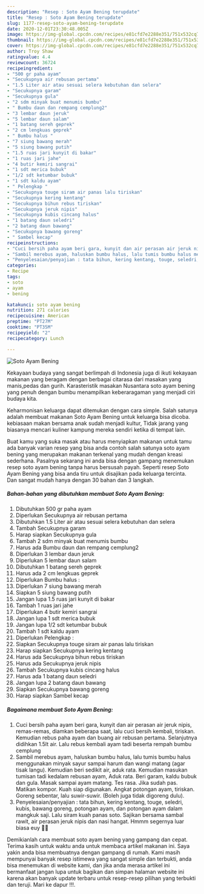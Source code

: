 ```yaml
---
description: "Resep : Soto Ayam Bening terupdate"
title: "Resep : Soto Ayam Bening terupdate"
slug: 1177-resep-soto-ayam-bening-terupdate
date: 2020-12-01T23:30:48.005Z
image: https://img-global.cpcdn.com/recipes/e81cfd7e2288e351/751x532cq70/soto-ayam-bening-foto-resep-utama.jpg
thumbnail: https://img-global.cpcdn.com/recipes/e81cfd7e2288e351/751x532cq70/soto-ayam-bening-foto-resep-utama.jpg
cover: https://img-global.cpcdn.com/recipes/e81cfd7e2288e351/751x532cq70/soto-ayam-bening-foto-resep-utama.jpg
author: Troy Shaw
ratingvalue: 4.4
reviewcount: 36724
recipeingredient:
- "500 gr paha ayam"
- "Secukupnya air rebusan pertama"
- "1.5 Liter air atau sesuai selera kebutuhan dan selera"
- "Secukupnya garam"
- "Secukupnya gula"
- "2 sdm minyak buat menumis bumbu"
- " Bumbu daun dan rempang cemplung2"
- "3 lembar daun jeruk"
- "5 lembar daun salam"
- "1 batang sereh geprek"
- "2 cm lengkuas geprek"
- " Bumbu halus "
- "7 siung bawang merah"
- "5 siung bawang putih"
- "1.5 ruas jari kunyit di bakar"
- "1 ruas jari jahe"
- "4 butir kemiri sangrai"
- "1 sdt merica bubuk"
- "1/2 sdt ketumbar bubuk"
- "1 sdt kaldu ayam"
- " Pelengkap "
- "Secukupnya touge siram air panas lalu tiriskan"
- "Secukupnya kering kentang"
- "Secukupnya bihun rebus tiriskan"
- "Secukupnya jeruk nipis"
- "Secukupnya kubis cincang halus"
- "1 batang daun seledri"
- "2 batang daun bawang"
- "Secukupnya bawang goreng"
- " Sambel kecap"
recipeinstructions:
- "Cuci bersih paha ayam beri gara, kunyit dan air perasan air jeruk nipis, remas-remas, diamkan beberapa saat, lalu cuci bersih kembali, tiriskan. Kemudian rebus paha ayam dan buang air rebusan pertama. Selanjutnya didihkan 1.5lt air. Lalu rebus kembali ayam tadi beserta rempah bumbu cemplung"
- "Sambil merebus ayam, haluskan bumbu halus, lalu tumis bumbu halus menggunakan minyak sayur sampai harum dan wangi matang (agar tisak langu). Kemudian beri sedikit air, aduk rata. Kemudian masukan tumisan tadi kedalam rebusan ayam, Aduk rata. Beri garam, kaldu bubuk dan gula. Masak sampai ayam matang. Tes rasa. Jika sudah pas. Matikan kompor. Kuah siap digunakan. Angkat potongan ayam, tiriskan. Goreng sebentar, lalu suwir-suwir. (Boleh juga tidak digoreng dulu)."
- "Penyelesaian/penyajian : tata bihun, kering kentang, touge, seledri, kubis, bawang goreng, potongan ayam, dan potongan ayam dalam mangkuk saji. Lalu siram kuah panas soto. Sajikan bersama sambal rawit, air perasan jeruk nipis dan nasi hangat. Hmmm segernya luar biasa euy 🤗😘"
categories:
- Recipe
tags:
- soto
- ayam
- bening

katakunci: soto ayam bening 
nutrition: 271 calories
recipecuisine: American
preptime: "PT27M"
cooktime: "PT35M"
recipeyield: "2"
recipecategory: Lunch

---
```



![Soto Ayam Bening](https://img-global.cpcdn.com/recipes/e81cfd7e2288e351/751x532cq70/soto-ayam-bening-foto-resep-utama.jpg)

Kekayaan budaya yang sangat berlimpah di Indonesia juga di ikuti kekayaan makanan yang beragam dengan berbagai citarasa dari masakan yang manis,pedas dan gurih. Karasteristik masakan Nusantara soto ayam bening yang penuh dengan bumbu menampilkan keberaragaman yang menjadi ciri budaya kita.


Keharmonisan keluarga dapat ditemukan dengan cara simple. Salah satunya adalah membuat makanan Soto Ayam Bening untuk keluarga bisa dicoba. kebiasaan makan bersama anak sudah menjadi kultur, Tidak jarang yang biasanya mencari kuliner kampung mereka sendiri ketika di tempat lain.



Buat kamu yang suka masak atau harus menyiapkan makanan untuk tamu ada banyak varian resep yang bisa anda contoh salah satunya soto ayam bening yang merupakan makanan terkenal yang mudah dengan kreasi sederhana. Pasalnya sekarang ini anda bisa dengan gampang menemukan resep soto ayam bening tanpa harus bersusah payah.
Seperti resep Soto Ayam Bening yang bisa anda tiru untuk disajikan pada keluarga tercinta. Dan sangat mudah hanya dengan 30 bahan dan 3 langkah.


<!--inarticleads1-->

##### Bahan-bahan yang dibutuhkan membuat Soto Ayam Bening:

1. Dibutuhkan 500 gr paha ayam
1. Diperlukan Secukupnya air rebusan pertama
1. Dibutuhkan 1.5 Liter air atau sesuai selera kebutuhan dan selera
1. Tambah Secukupnya garam
1. Harap siapkan Secukupnya gula
1. Tambah 2 sdm minyak buat menumis bumbu
1. Harus ada  Bumbu daun dan rempang cemplung2
1. Diperlukan 3 lembar daun jeruk
1. Diperlukan 5 lembar daun salam
1. Dibutuhkan 1 batang sereh geprek
1. Harus ada 2 cm lengkuas geprek
1. Diperlukan  Bumbu halus :
1. Diperlukan 7 siung bawang merah
1. Siapkan 5 siung bawang putih
1. Jangan lupa 1.5 ruas jari kunyit di bakar
1. Tambah 1 ruas jari jahe
1. Diperlukan 4 butir kemiri sangrai
1. Jangan lupa 1 sdt merica bubuk
1. Jangan lupa 1/2 sdt ketumbar bubuk
1. Tambah 1 sdt kaldu ayam
1. Diperlukan  Pelengkap :
1. Siapkan Secukupnya touge siram air panas lalu tiriskan
1. Harap siapkan Secukupnya kering kentang
1. Harus ada Secukupnya bihun rebus tiriskan
1. Harus ada Secukupnya jeruk nipis
1. Tambah Secukupnya kubis cincang halus
1. Harus ada 1 batang daun seledri
1. Jangan lupa 2 batang daun bawang
1. Siapkan Secukupnya bawang goreng
1. Harap siapkan  Sambel kecap




<!--inarticleads2-->

##### Bagaimana membuat  Soto Ayam Bening:

1. Cuci bersih paha ayam beri gara, kunyit dan air perasan air jeruk nipis, remas-remas, diamkan beberapa saat, lalu cuci bersih kembali, tiriskan. Kemudian rebus paha ayam dan buang air rebusan pertama. Selanjutnya didihkan 1.5lt air. Lalu rebus kembali ayam tadi beserta rempah bumbu cemplung
1. Sambil merebus ayam, haluskan bumbu halus, lalu tumis bumbu halus menggunakan minyak sayur sampai harum dan wangi matang (agar tisak langu). Kemudian beri sedikit air, aduk rata. Kemudian masukan tumisan tadi kedalam rebusan ayam, Aduk rata. Beri garam, kaldu bubuk dan gula. Masak sampai ayam matang. Tes rasa. Jika sudah pas. Matikan kompor. Kuah siap digunakan. Angkat potongan ayam, tiriskan. Goreng sebentar, lalu suwir-suwir. (Boleh juga tidak digoreng dulu).
1. Penyelesaian/penyajian : tata bihun, kering kentang, touge, seledri, kubis, bawang goreng, potongan ayam, dan potongan ayam dalam mangkuk saji. Lalu siram kuah panas soto. Sajikan bersama sambal rawit, air perasan jeruk nipis dan nasi hangat. Hmmm segernya luar biasa euy 🤗😘




Demikianlah cara membuat soto ayam bening yang gampang dan cepat. Terima kasih untuk waktu anda untuk membaca artikel makanan ini. Saya yakin anda bisa membuatnya dengan gampang di rumah. Kami masih mempunyai banyak resep istimewa yang sangat simple dan terbukti, anda bisa menemukan di website kami, dan jika anda merasa artikel ini bermanfaat jangan lupa untuk bagikan dan simpan halaman website ini karena akan banyak update terbaru untuk resep-resep pilihan yang terbukti dan teruji. Mari ke dapur !!!. 
